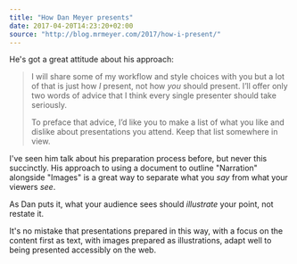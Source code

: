 ```yaml
---
title: "How Dan Meyer presents"
date: 2017-04-20T14:23:20+02:00
source: "http://blog.mrmeyer.com/2017/how-i-present/"
---
```


He's got a great attitude about his approach:

> I will share some of my workflow and style choices with you but a lot of that is just how *I* present, not how *you* should present. I’ll offer only two words of advice that I think every single presenter should take seriously.
>
> To preface that advice, I’d like you to make a list of what you like and dislike about presentations you attend. Keep that list somewhere in view.

I've seen him talk about his preparation process before, but never this succinctly. His approach to using a document to outline "Narration" alongside "Images" is a great way to separate what you *say* from what your viewers *see*.

As Dan puts it, what your audience sees should *illustrate* your point, not restate it.

It's no mistake that presentations prepared in this way, with a focus on the content first as text, with images prepared as illustrations, adapt well to being presented accessibly on the web.
